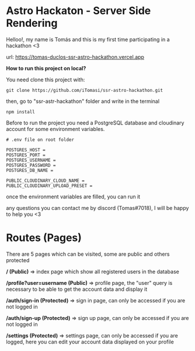 # Astro Hackaton - Server Side Rendering

Helloo!, my name is Tomás and this is my first time participating in a hackathon <3

url: <a href="https://tomas-duclos-ssr-astro-hackathon.vercel.app" target="_blank">https://tomas-duclos-ssr-astro-hackathon.vercel.app</a>

**How to run this project on local?**

You need clone this project with:

```git
git clone https://github.com/iTomasi/ssr-astro-hackathon.git
```

then, go to "ssr-astr-hackathon" folder and write in the terminal

```git
npm install
```

Before to run the project you need a PostgreSQL database and cloudinary account for some environment variables.

```env
# .env file on root folder

POSTGRES_HOST = 
POSTGRES_PORT = 
POSTGRES_USERNAME = 
POSTGRES_PASSWORD = 
POSTGRES_DB_NAME = 

PUBLIC_CLOUDINARY_CLOUD_NAME = 
PUBLIC_CLOUDINARY_UPLOAD_PRESET = 
```

once the environment variables are filled, you can run it

any questions you can contact me by discord (Tomas#7018), I will be happy to help you <3

# Routes (Pages)

There are 5 pages which can be visited, some are public and others protected

**/ (Public)** => index page which show all registered users in the database

**/profile?user=username (Public)** => profile page, the "user" query is necessary to be able to get the account data and display it

**/auth/sign-in (Protected)** => sign in page, can only be accessed if you are not logged in

**/auth/sign-up (Protected)** => sign up page, can only be accessed if you are not logged in

**/settings (Protected)** => settings page, can only be accessed if you are logged, here you can edit your account data displayed on your profile

